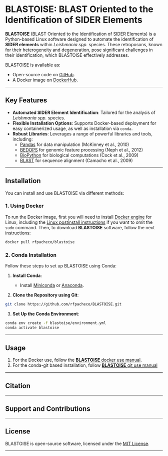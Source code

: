# BLASTOISE: BLAST Oriented to the Identification of SIDER Elements

**BLASTOISE** (BLAST Oriented to the Identification of SIDER Elements) is a Python-based Linux software designed to automate the identification of **SIDER elements** within *Leishmania spp.* species. These retroposons, known for their heterogeneity and degeneration, pose significant challenges in their identification, which BLASTOISE effectively addresses.

BLASTOISE is available as:
- Open-source code on [GitHub](https://github.com/rfpacheco/BLASTOISE).
- A Docker image on [DockerHub](https://hub.docker.com/repository/docker/rfpacheco/blastoise/general).

---

## Key Features
- **Automated SIDER Element Identification**: Tailored for the analysis of *Leishmania spp.* species.
- **Flexible Installation Options**: Supports Docker-based deployment for easy containerized usage, as well as installation via `conda`.
- **Robust Libraries**: Leverages a range of powerful libraries and tools, including:
    - [Pandas](https://pandas.pydata.org/) for data manipulation (McKinney et al., 2010)
    - [BEDOPS](https://bedops.readthedocs.io/en/latest/) for genomic feature processing (Neph et al., 2012)
    - [BioPython](https://biopython.org/) for biological computations (Cock et al., 2009)
    - [BLAST](https://blast.ncbi.nlm.nih.gov/) for sequence alignment (Camacho et al., 2009)

---

## Installation

You can install and use BLASTOISE via different methods:

### 1. **Using Docker**

To run the Docker image, first you will need to install [Docker engine](https://docs.docker.com/engine/install/ubuntu/) for Linux, including the [Linux postinstall instructions](https://docs.docker.com/engine/install/linux-postinstall/) if you want to omit the `sudo` command. Then, to download **BLASTOISE** software, follow the next instructions:

```bash
docker pull rfpacheco/blastoise
```

### 2. **Conda Installation**

Follow these steps to set up BLASTOISE using Conda:

1. **Install Conda**:  
   - Install [Miniconda](https://docs.conda.io/en/latest/miniconda.html) or [Anaconda](https://www.anaconda.com/).


2. **Clone the Repository using Git**: 

 ```bash
 git clone https://github.com/rfpacheco/BLASTOISE.git
 ```

3. **Set Up the Conda Environment**:

```bash
conda env create -f blastoise/environment.yml 
conda activate blastoise
```
   
---

## Usage

1. For the Docker use, follow the [**BLASTOISE** docker use manual](./docs/tutorials/docker_use_manual).
2. For the conda-git based installation, follow [**BLASTOISE** git use manual](./docs/tutorials/conda_git_use_manual.md)


---

## Citation


---

## Support and Contributions


---

## License

BLASTOISE is open-source software, licensed under the [MIT License](https://opensource.org/licenses/MIT).

---

